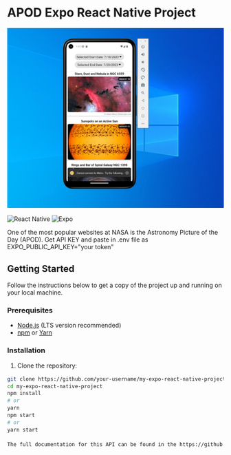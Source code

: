 # APOD Expo React Native Project

![alt android](assets/react-native-android.jpg)

![React Native](https://img.shields.io/badge/React%20Native-0.72.0-blue)
![Expo](https://img.shields.io/badge/Expo-49.0.0-lightgrey)

One of the most popular websites at NASA is the Astronomy Picture of the Day (APOD).
Get API KEY and paste in .env file as EXPO_PUBLIC_API_KEY="your token"

## Getting Started

Follow the instructions below to get a copy of the project up and running on your local machine.

### Prerequisites

- [Node.js](https://nodejs.org) (LTS version recommended)
- [npm](https://www.npmjs.com) or [Yarn](https://yarnpkg.com)

### Installation

1. Clone the repository:

```bash
git clone https://github.com/your-username/my-expo-react-native-project.git
cd my-expo-react-native-project
npm install
# or
yarn
npm start
# or
yarn start

The full documentation for this API can be found in the https://github.com/nasa/apod-api
